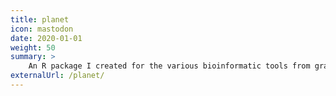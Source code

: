 ```yaml
---
title: planet
icon: mastodon
date: 2020-01-01
weight: 50
summary: >
    An R package I created for the various bioinformatic tools from graduate studies projects. Including: predicting cell composition, ethnicity, age, and disease (preeclampsia), all from using placental DNA methylation data as input. [R package](https://victoryuan.com/planet/), [GH source](https://github.com/wvictor14/planet)
externalUrl: /planet/
---
```


